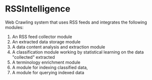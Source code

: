 # RSSIntelligence
Web Crawling  system that uses RSS feeds and integrates the following modules: 

1. An RSS feed collector module
2. An extracted data storage module
3. A data content analysis and extraction module
4. A classification module working by statistical learning on the data "collected" extracted
5. A terminology enrichment module
6. A module for indexing classified data,
7. A module for querying indexed data
